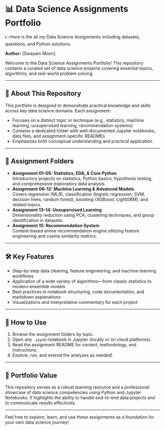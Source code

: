 # 📊 Data Science Assignments Portfolio
👉Here is the all my Data Science Assignments including datasets, questions, and Python solutions.


**Author:** [Swayam Moon]

Welcome to the Data Science Assignments Portfolio! This repository contains a curated set of data science projects covering essential topics, algorithms, and real-world problem solving.

---

## 🚀 About This Repository

This portfolio is designed to demonstrate practical knowledge and skills across key data science domains. Each assignment:  
- Focuses on a distinct topic or technique (e.g., statistics, machine learning, unsupervised learning, recommendation systems)  
- Contains a dedicated folder with well-documented Jupyter notebooks, data files, and assignment-specific READMEs  
- Emphasizes both conceptual understanding and practical application

---

## 📁 Assignment Folders

- **Assignment 01–05: Statistics, EDA, & Core Python**  
  Introductory projects on statistics, Python basics, hypothesis testing, and comprehensive exploratory data analysis.
- **Assignment 06–12: Machine Learning & Advanced Models**  
  Covers regression (MLR), classification (logistic regression, SVM, decision trees, random forest), boosting (XGBoost, LightGBM), and related topics.
- **Assignment 13–14: Unsupervised Learning**  
  Dimensionality reduction using PCA, clustering techniques, and group identification in datasets.
- **Assignment 15: Recommendation System**  
  Content-based anime recommendation engine utilizing feature engineering and cosine similarity metrics.

---

## 🛠️ Key Features

- Step-by-step data cleaning, feature engineering, and machine learning workflows
- Application of a wide variety of algorithms—from classic statistics to modern ensemble models
- Best practices in notebook structuring, code documentation, and markdown explanations
- Visualizations and interpretative commentary for each project

---

## 📝 How to Use

1. Browse the assignment folders by topic.
2. Open any `.ipynb` notebook in Jupyter (locally or on cloud platforms).
3. Read the assignment README for context, methodology, and instructions.
4. Explore, run, and extend the analyses as needed!

---

## 💼 Portfolio Value

This repository serves as a robust learning resource and a professional showcase of data science competencies using Python and Jupyter Notebooks. It highlights the ability to handle end-to-end data projects and to communicate results effectively.

---

Feel free to explore, learn, and use these assignments as a foundation for your own data science journey!

